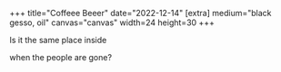 +++
title="Coffeee Beeer"
date="2022-12-14"
[extra]
medium="black gesso, oil"
canvas="canvas"
width=24
height=30
+++

Is it the same place inside

when the people are gone?
